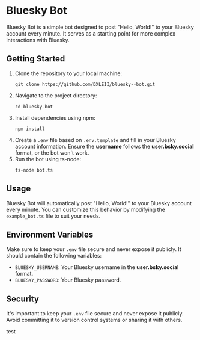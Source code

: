 <h1>Bluesky Bot</h1>

<p>Bluesky Bot is a simple bot designed to post "Hello, World!" to your Bluesky account every minute. It serves as a starting point for more complex interactions with Bluesky.</p>

<h2>Getting Started</h2>

<ol>
    <li>Clone the repository to your local machine:
        <pre><code>git clone https://github.com/DXLEII/bluesky--bot.git</code></pre>
    </li>
    <li>Navigate to the project directory:
        <pre><code>cd bluesky-bot</code></pre>
    </li>
    <li>Install dependencies using npm:
        <pre><code>npm install</code></pre>
    </li>
    <li>Create a <code>.env</code> file based on <code>.env.template</code> and fill in your Bluesky account information. Ensure the <strong>username</strong> follows the <strong>user.bsky.social</strong> format, or the bot won't work.</li>
    <li>Run the bot using ts-node:
        <pre><code>ts-node bot.ts</code></pre>
    </li>
</ol>

<h2>Usage</h2>

<p>Bluesky Bot will automatically post "Hello, World!" to your Bluesky account every minute. You can customize this behavior by modifying the <code>example_bot.ts</code> file to suit your needs.</p>

<h2>Environment Variables</h2>

<p>Make sure to keep your <code>.env</code> file secure and never expose it publicly. It should contain the following variables:</p>

<ul>
    <li><code>BLUESKY_USERNAME</code>: Your Bluesky username in the <strong>user.bsky.social</strong> format.</li>
    <li><code>BLUESKY_PASSWORD</code>: Your Bluesky password.</li>
</ul>

<h2>Security</h2>

<p>It's important to keep your <code>.env</code> file secure and never expose it publicly. Avoid committing it to version control systems or sharing it with others.</p>

test
